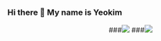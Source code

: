 

<!--
**duswnsxnxn/duswnsxnxn** is a ✨ _special_ ✨ repository because its `README.md` (this file) appears on your GitHub profile.

Here are some ideas to get you started:

- 🔭 I’m currently working on ...
- 🌱 I’m currently learning ...
- 👯 I’m looking to collaborate on ...
- 🤔 I’m looking for help with ...
- 💬 Ask me about ...
- 📫 How to reach me: ...
- 😄 Pronouns: ...
- ⚡ Fun fact: ...
-->
### Hi there 👋 My name is Yeokim
<div align="center">
  ###<img src="https://capsule-render.vercel.app/api?type=wave&color=auto&height=300&section=header&text=duswnsxnxn%20&fontSize=90">
  ###<a href="https://abstracted-harmony-a37.notion.site/97cfc5bbbb404559b4ce28ce76dff120"><img src=https://noticon-static.tammolo.com/dgggcrkxq/image/upload/v1566778642/noticon/kjaaizycfgz017qxvlnu.png></a>
</div>

